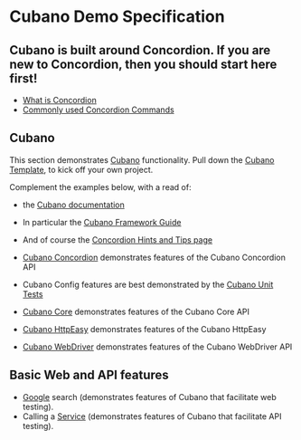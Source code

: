 # Cubano Demo Specification

## Cubano is built around Concordion. If you are new to Concordion, then you should start here first!
* [What is Concordion](concordion/Concordion.md "c:run")
* [Commonly used Concordion Commands](commands/Commands.md "c:run")

## Cubano
This section demonstrates [Cubano](https://github.com/concordion/cubano) functionality. Pull down the [Cubano Template](https://github.com/concordion/cubano-template), to kick off your own project.

Complement the examples below, with a read of:
* the [Cubano documentation](https://concordion.org/cubano)
* In particular the [Cubano Framework Guide](https://concordion.org/cubano/framework)
* And of course the [Concordion Hints and Tips page](https://concordion.org/technique/java/markdown/)

* [Cubano Concordion](cubanoconcordion/CubanoConcordion.md "c:run") demonstrates features of the Cubano Concordion API
* Cubano Config features are best demonstrated by the [Cubano Unit Tests](https://github.com/concordion/cubano/tree/master/cubano-config/src/test/java/org/concordion/cubano/config)
* [Cubano Core](cubanocore/CubanoCore.md "c:run") demonstrates features of the Cubano Core API
* [Cubano HttpEasy](cubanohttpeasy/CubanoHttpEasy.md "c:run") demonstrates features of the Cubano HttpEasy
* [Cubano WebDriver](cubanowebdriver/CubanoWebDriver.md "c:run") demonstrates features of the Cubano WebDriver API

<!--

* [Cubano Http] TODO > See HttpEasyDownloader in HttpEasy
* [Cubano Webdriver Manager] TODO

-->

## Basic Web and API features
* [Google](google/Google.md "c:run") search (demonstrates features of Cubano that facilitate web testing).
* Calling a [Service](service/Service.md "c:run") (demonstrates features of Cubano that facilitate API testing).

